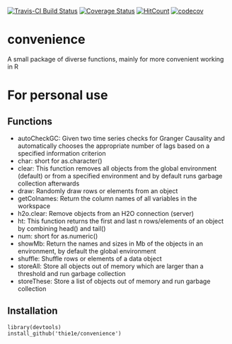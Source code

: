 [![Travis-CI Build Status](https://travis-ci.org/Thie1e/convenience.svg?branch=master)](https://travis-ci.org/Thie1e/convenience) [![Coverage Status](https://img.shields.io/codecov/c/github/thie1e/convenience/master.svg)](https://codecov.io/github/thie1e/convenience?branch=master) [![HitCount](https://hitt.herokuapp.com/thie1e/convenience.svg)](https://github.com/thie1e/convenience) [![codecov](https://codecov.io/github/thie1e/convenience/branch/master/graphs/badge.svg)](https://codecov.io/github/thie1e/convenience) 


# convenience
A small package of diverse functions, mainly for more convenient working in R

# For personal use

## Functions
- autoCheckGC: Given two time series checks for Granger Causality and automatically
chooses the appropriate number of lags based on a specified information criterion
- char: short for as.character()
- clear: This function removes all objects from the global environment (default)
or from a specified environment and by default runs garbage collection afterwards
- draw: Randomly draw rows or elements from an object
- getColnames: Return the column names of all variables in the workspace
- h2o.clear: Remove objects from an H2O connection (server)
- ht: This function returns the first and last n rows/elements of an object by
combining head() and tail()
- num: short for as.numeric()
- showMb: Return the names and sizes in Mb of the objects in an environment, by default
the global environment
- shuffle: Shuffle rows or elements of a data object
- storeAll: Store all objects out of memory which are larger than a threshold and
run garbage collection
- storeThese: Store a list of objects out of memory and run garbage collection

## Installation
    library(devtools)
    install_github('thie1e/convenience')
